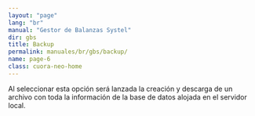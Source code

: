 ```yaml
---
layout: "page"
lang: "br"
manual: "Gestor de Balanzas Systel"
dir: gbs
title: Backup
permalink: manuales/br/gbs/backup/
name: page-6
class: cuora-neo-home
---
```


Al seleccionar esta opción será lanzada la creación y descarga de un archivo con toda la información de la base de datos alojada en el servidor local.